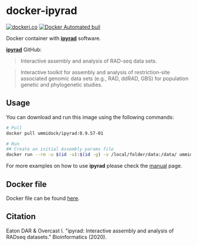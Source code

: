 # docker-ipyrad

[![dockeri.co](https://dockeri.co/image/ummidock/ipyrad)](https://hub.docker.com/r/ummidock/ipyrad)
[![Docker Automated buil](https://img.shields.io/docker/automated/jrottenberg/ffmpeg.svg)](https://hub.docker.com/r/ummidock/ipyrad/)

Docker container with [**ipyrad**](https://ipyrad.readthedocs.io/en/latest/) software.

[**ipyrad**](https://github.com/dereneaton/ipyrad) GitHub:

> Interactive assembly and analysis of RAD-seq data sets.

> Interactive toolkit for assembly and analysis of restriction-site associated genomic data sets (e.g., RAD, ddRAD, GBS) for population genetic and phylogenetic studies.

## Usage

You can download and run this image using the following commands:

````bash
# Pull
docker pull ummidock/ipyrad:0.9.57-01

# Run
## Create an initial Assembly params file
docker run --rm -u $(id -u):$(id -g) -v /local/folder/data:/data/ ummidock/ipyrad:0.9.57-01 sh -c 'cd /data; ipyrad -n run01'
````

For more examples on how to use **ipyrad** please check the [manual](https://ipyrad.readthedocs.io/en/latest/) page.

## Docker file
Docker file can be found [here](https://github.com/B-UMMI/docker-images/tree/master/ipyrad).

## Citation

Eaton DAR & Overcast I. "ipyrad: Interactive assembly and analysis of RADseq datasets." Bioinformatics (2020).
